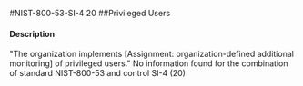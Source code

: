 #NIST-800-53-SI-4 20
##Privileged Users
#### Description
"The organization implements [Assignment: organization-defined additional monitoring] of privileged users."
No information found for the combination of standard NIST-800-53 and control SI-4 (20)
